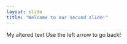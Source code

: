 ```yaml
---
layout: slide
title: "Welcome to our second slide!"
---
```

My altered text
Use the left arrow to go back!